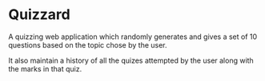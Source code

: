 # Quizzard
A quizzing web application which randomly generates and gives a set of 10 questions based
on the topic chose by the user.

It also maintain a history of all the quizes attempted by the user along with the marks in
that quiz.
